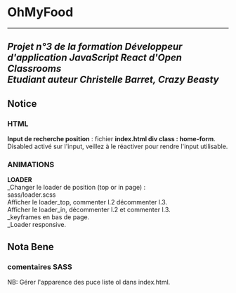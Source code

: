 # OhMyFood  
---     
_Projet n°3 de la formation Développeur d'application JavaScript React d'Open Classrooms_  
_Etudiant auteur Christelle Barret, Crazy Beasty_  
---  
## Notice
    
### HTML  
**Input de recherche position** : fichier **index.html div class : home-form**. Disabled activé sur l'input, veillez à le réactiver pour rendre l'input utilisable.
  
### ANIMATIONS 
   
**LOADER**  
_Changer le loader de position (top or in page) :   
sass/loader.scss  
Afficher le loader_top, commenter l.2 décommenter l.3.  
Afficher le loader_in, décommenter l.2 et commenter l.3.  
_keyframes en bas de page.  
_Loader responsive.  



## Nota Bene  

### comentaires SASS  

  
NB: Gérer l'apparence des puce liste ol dans index.html.

 






